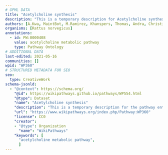 ```yaml
---
# GPML DATA
title: "Acetylcholine synthesis"
description: "This is a temporary description for Acetylcholine synthesis"
authors: [A.Kwa, MaintBot, M.Ramirez, Khanspers, Thomas, Andra, Christine Chichester, Egonw, L Dupuis, Eweitz]
organisms: [Rattus norvegicus]
annotations:
  - id: PW:0000408
    value: acetylcholine metabolic pathway
    type: Pathway Ontology
# ADDITIONAL DATA
last-edited: 2021-05-16
communities: []
wpid: "WP360"
# STRUCTURED METADATA FOR SEO
seo:
  type: CreativeWork
schema-jsonld:
  - "@context": https://schema.org/
    "@id": https://wikipathways.github.io/pathways/WP554.html
    "@type": Dataset
    "name": "Acetylcholine synthesis"
    "description": "This is a temporary description for the pathway entitled: Acetylcholine synthesis"
    "url": "https://www.wikipathways.org/index.php/Pathway:WP360"
    "license": CC0
    "creator":
    - "@type": Organization
      "name": "WikiPathways"
    "keywords": [
      "acetylcholine metabolic pathway",
      ]
---
```

